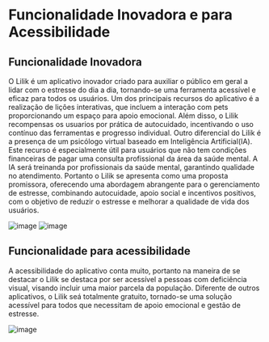 # Funcionalidade Inovadora e para Acessibilidade
## Funcionalidade Inovadora
O Lilik é um aplicativo inovador criado para auxiliar o público em geral a lidar com o estresse do dia a dia, tornando-se uma ferramenta acessível e eficaz para todos os usuários. Um dos principais recursos do aplicativo é a realização de liçôes interativas, que incluem a interação com pets proporcionando um espaço para apoio emocional. Além disso, o Lilik recompensas os usuarios por prática de autocuidado, incentivando o uso contínuo das ferramentas e progresso individual. Outro diferencial do Lilik é a presença de um psicólogo virtual baseado em Inteligência Artificial(IA). Este recurso é especialmente útil para usuários que não tem condições financeiras de pagar uma consulta profissional da área da saúde mental. A IA será treinanda por profissionais da saúde mental, garantindo qualidade no atendimento. Portanto o Lilik se apresenta como uma proposta promissora, oferecendo uma abordagem abrangente para o gerenciamento de estresse, combinando autocuidade, apoio social e incentivos positivos, com o  objetivo de reduzir o estresse e melhorar a qualidade de vida dos usuários.

![image](https://github.com/user-attachments/assets/6286ad4f-81ae-4505-856b-83f601d2fde2)
![image](https://github.com/user-attachments/assets/07a7f181-f380-4ec0-befd-52658e338ee4)

## Funcionalidade para acessibilidade
A acessibilidade do aplicativo conta muito, portanto na maneira de se destacar o Lilik se destaca por ser acessível a pessoas com deficiência visual, visando incluir uma maior parcela da população. Diferente de outros aplicativos, o Lilik seá totalmente gratuito, tornado-se uma solução acessível para todos que necessitam de apoio emocional e gestão de estresse. 

![image](https://github.com/user-attachments/assets/ff35b91e-8683-41af-ac67-6294a8835e65)


